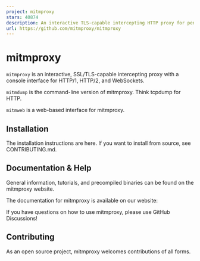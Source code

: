 ```yaml
---
project: mitmproxy
stars: 40874
description: An interactive TLS-capable intercepting HTTP proxy for penetration testers and software developers.
url: https://github.com/mitmproxy/mitmproxy
---
```


mitmproxy
=========

`mitmproxy` is an interactive, SSL/TLS-capable intercepting proxy with a console interface for HTTP/1, HTTP/2, and WebSockets.

`mitmdump` is the command-line version of mitmproxy. Think tcpdump for HTTP.

`mitmweb` is a web-based interface for mitmproxy.

Installation
------------

The installation instructions are here. If you want to install from source, see CONTRIBUTING.md.

Documentation & Help
--------------------

General information, tutorials, and precompiled binaries can be found on the mitmproxy website.

The documentation for mitmproxy is available on our website:

If you have questions on how to use mitmproxy, please use GitHub Discussions!

Contributing
------------

As an open source project, mitmproxy welcomes contributions of all forms.
